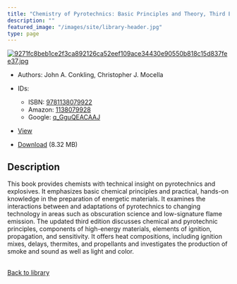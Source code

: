 ```yaml
---
title: "Chemistry of Pyrotechnics: Basic Principles and Theory, Third Edition"
description: ""
featured_image: "/images/site/library-header.jpg"
type: page
---
```


<a href="https://drive.google.com/uc?export=view&id=1FmY95dLPirOALbJ2M90CIiQr56_SXbm-" target="_blank">![9271fc8beb1ce2f3ca892126ca52eef109ace34430e90550b818c15d837fee37.jpg](https://drive.google.com/uc?export=view&id=1Nl7GzL6W4oyJcvA2tt_5kSoGSQA4Kg7g)</a>
* Authors: John A. Conkling, Christopher J. Mocella
* IDs:
  * ISBN: <a href="https://www.worldcat.org/isbn/9781138079922" target="_blank">9781138079922</a>
  * Amazon: <a href="https://www.amazon.com/dp/1138079928" target="_blank">1138079928</a>
  * Google: <a href="https://books.google.com/books?id=q_GguQEACAAJ" target="_blank">q_GguQEACAAJ</a>
* <a href="https://drive.google.com/uc?export=view&id=1FmY95dLPirOALbJ2M90CIiQr56_SXbm-" target="_blank">View</a>

* [Download](https://drive.google.com/uc?export=download&id=1FmY95dLPirOALbJ2M90CIiQr56_SXbm-) (8.32 MB)

## Description<div>
<p>This book provides chemists with technical insight on pyrotechnics and explosives. It emphasizes basic chemical principles and practical, hands-on knowledge in the preparation of energetic materials. It examines the interactions between and adaptations of pyrotechnics to changing technology in areas such as obscuration science and low-signature flame emission. The updated third edition discusses chemical and pyrotechnic principles, components of high-energy materials, elements of ignition, propagation, and sensitivity. It offers heat compositions, including ignition mixes, delays, thermites, and propellants and investigates the production of smoke and sound as well as light and color.</p></div>

<br />[Back to library](/library/)
